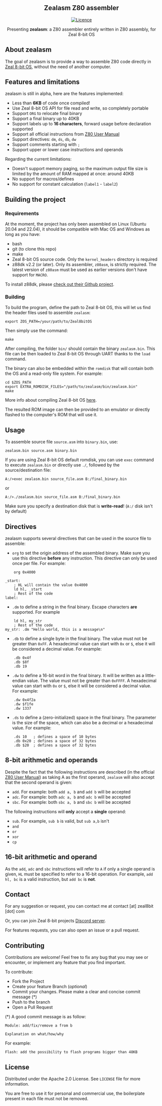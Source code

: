 <h2 align="center">Zealasm Z80 assembler</h2>
<p align="center">
    <a href="https://opensource.org/licenses/Apache-2.0">
        <img src="https://img.shields.io/badge/License-Apache_2.0-blue.svg" alt="Licence" />
    </a>
    <p align="center">Presenting <b>zealasm</b>: a Z80 assembler entirely written in Z80 assembly, for Zeal 8-bit OS</p>
</p>


## About zealasm

The goal of zealasm is to provide a way to assemble Z80 code directly in [Zeal 8-bit OS](https://github.com/Zeal8bit/Zeal-8-bit-OS), without the need of another computer.

## Features and limitations

zealasm is still in alpha, here are the features implemented:

* Less than **6KB** of code once compiled!
* Use Zeal 8-bit OS API for file read and write, so completely portable
* Support `ORG` to relocate final binary
* Support a final binary up to 40KB
* Support labels up to **16 characters**, forward usage before declaration supported
* Support all official instructions from [Z80 User Manual](https://www.zilog.com/docs/z80/um0080.pdf)
* Support directives: `dm`, `ds`, `db`, `dw`
* Support comments starting with `;`
* Support upper or lower case instructions and operands

Regarding the current limitations:

* Doesn't support memory paging, so the maximum output file size is limited by the amount of RAM mapped at once: around 40KB
* No support for macros/defines
* No support for constant calculation (`label1` - `label2`)

## Building the project

### Requirements

At the moment, the project has only been assembled on Linux (Ubuntu 20.04 and 22.04), it should be compatible with Mac OS and Windows as long as you have:

* bash
* git (to clone this repo)
* make
* Zeal 8-bit OS source code. Only the `kernel_headers` directory is required
* z88dk v2.2 (or later). Only its assembler, `z80asm`, is strictly required. The latest version of `z80asm` must be used as earlier versions don't have support for `MACRO`.

To install z88dk, please [check out their Github project](https://github.com/z88dk/z88dk).

### Building

To build the program, define the path to Zeal 8-bit OS, this will let us find the header files used to assemble `zealasm`:
```
export ZOS_PATH=/your/path/to/Zeal8bitOS
```
Then simply use the command:
```
make
```

After compiling, the folder `bin/` should contain the binary `zealasm.bin`. This file can be then loaded to Zeal 8-bit OS through UART thanks to the `load` command.

The binary can also be embedded within the `romdisk` that will contain both the OS and a read-only file system. For example:
```
cd $ZOS_PATH
export EXTRA_ROMDISK_FILES="/path/to/zealasm/bin/zealasm.bin"
make
```

More info about compiling Zeal 8-bit OS [here](https://github.com/Zeal8bit/Zeal-8-bit-OS#getting-started).

The resulted ROM image can then be provided to an emulator or directly flashed to the computer's ROM that will use it.

## Usage

To assemble source file `source.asm` into `binary.bin`, use:
```
zealasm.bin source.asm binary.bin
```

If you are using Zeal 8-bit OS default romdisk, you can use `exec` command to execute `zealasm.bin` or directly use `./`, followed by the source/destination file:
```
A:/>exec zealasm.bin source_file.asm B:/final_binary.bin
```
or
```
A:/>./zealasm.bin source_file.asm B:/final_binary.bin
```

Make sure you specify a destination disk that is **write-read**! (`A:/` disk isn't by default)

## Directives

zealasm supports several directives that can be used in the source file to assemble:
* `org` to set the origin address of the assembled binary. Make sure you use this directive **before** any instruction. This directive can only be used once per file. For example:
```
    org 0x4000

_start:
    ; HL will contain the value 0x4000
    ld hl, _start
    ; Rest of the code
label:
```
* `.dm` to define a string in the final binary. Escape characters **are** supported. For example
```
    ld hl, my_str
    ; Rest of the code
my_str: .dm "Hello world, this is a message\n"
```
* `.db` to define a single byte in the final binary. The value must not be greater than `0xFF`. A hexadecimal value can start with `0x` or `$`, else it will be considered a decimal value. For example:
```
    .db 0x4f
    .db $8f
    .db 19
```
* `.dw` to define a 16-bit word in the final binary. It will be written as a little-endian value. The value must not be greater than `0xFFFF`. A hexadecimal value can start with `0x` or `$`, else it will be considered a decimal value. For example:
```
    .dw 0x4f2a
    .dw $f1fe
    .dw 1337
```
* `.ds` to define a (zero-initialized) space in the final binary. The parameter is the size of the space, which can also be a decimal or a hexadecimal value. For example:
```
    .ds 10   ; defines a space of 10 bytes
    .db 0x20 ; defines a space of 32 bytes
    .db $20  ; defines a space of 32 bytes
```

## 8-bit arithmetic and operands

Despite the fact that the following instructions are described (in the official [Z80 User Manual](https://www.zilog.com/docs/z80/um0080.pdf)) as taking A as the first operand, `zealasm` will also accept that the second operand is given:
* `add`. For example: both `add a, b` and `add b` will be accepted
* `adc`. For example: both `adc a, b` and `adc b` will be accepted
* `sbc`. For example: both `sbc a, b` and `sbc b` will be accepted

The following instructions will **only** accept a **single** operand:
* `sub`. For example, `sub b` is valid, but `sub a,b` isn't
* `and`
* `or`
* `xor`
* `cp`

## 16-bit arithmetic and operand

As the `add`, `adc` and `sbc` instructions will refer to `A` if only a single operand is given, `HL` must be specified to refer to a 16-bit operation.
For example, `add hl, bc` is a valid instruction, but `add bc` is **not**.

## Contact

For any suggestion or request, you can contact me at contact [at] zeal8bit [dot] com

Or, you can join Zeal 8-bit projects [Discord server](https://discord.gg/UzEjwRvBBb).

For features requests, you can also open an issue or a pull request.

## Contributing

Contributions are welcome! Feel free to fix any bug that you may see or encounter, or implement any feature that you find important.

To contribute:
  * Fork the Project
  * Create your feature Branch (*optional*)
  * Commit your changes. Please make a clear and concise commit message (*)
  * Push to the branch
  * Open a Pull Request


(*) A good commit message is as follow:
```
Module: add/fix/remove a from b

Explanation on what/how/why
```
For example:
```
Flash: add the possibility to flash programs bigger than 48KB
```

## License

Distributed under the Apache 2.0 License. See `LICENSE` file for more information.

You are free to use it for personal and commercial use, the boilerplate present in each file must not be removed.
